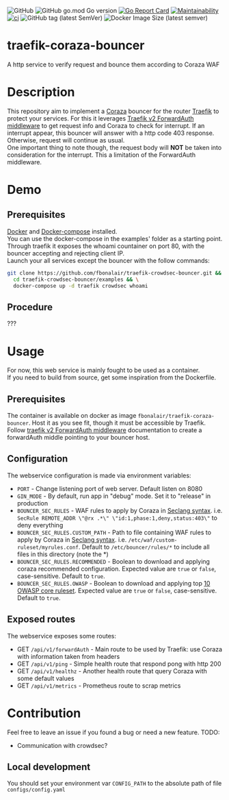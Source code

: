 ![GitHub](https://img.shields.io/github/license/fbonalair/traefik-coraza-bouncer)
![GitHub go.mod Go version](https://img.shields.io/github/go-mod/go-version/fbonalair/traefik-coraza-bouncer)
[![Go Report Card](https://goreportcard.com/badge/github.com/fbonalair/traefik-coraza-bouncer)](https://goreportcard.com/report/github.com/fbonalair/traefik-coraza-bouncer)
[![Maintainability](https://api.codeclimate.com/v1/badges/ee4236396b2c5ccbc7c0/maintainability)](https://codeclimate.com/github/fbonalair/traefik-coraza-bouncer/maintainability)
[![ci](https://github.com/fbonalair/traefik-coraza-bouncer/actions/workflows/main.yml/badge.svg)](https://github.com/fbonalair/traefik-coraza-bouncer/actions/workflows/main.yml)
![GitHub tag (latest SemVer)](https://img.shields.io/github/v/tag/fbonalair/traefik-coraza-bouncer)
![Docker Image Size (latest semver)](https://img.shields.io/docker/image-size/fbonalair/traefik-coraza-bouncer)

# traefik-coraza-bouncer
A http service to verify request and bounce them according to Coraza WAF

# Description
This repository aim to implement a [Coraza](https://coraza.io/) bouncer for the router [Traefik](https://doc.traefik.io/traefik/) to protect your services.
For this it leverages [Traefik v2 ForwardAuth middleware](https://doc.traefik.io/traefik/middlewares/http/forwardauth/) to get request info and Coraza to check for interrupt.
If an interrupt appear, this bouncer will answer with a http code 403 response. Otherwise, request will continue as usual.   
One important thing to note though, the request body will **NOT** be taken into consideration for the interrupt. This a limitation of the ForwardAuth middleware.   


# Demo
## Prerequisites
[Docker](https://docs.docker.com/get-docker/) and [Docker-compose](https://docs.docker.com/compose/install/) installed.   
You can use the docker-compose in the examples' folder as a starting point.
Through traefik it exposes the whoami countainer on port 80, with the bouncer accepting and rejecting client IP.   
Launch your all services except the bouncer with the follow commands:
```bash
git clone https://github.com/fbonalair/traefik-crowdsec-bouncer.git && \
  cd traefik-crowdsec-bouncer/examples && \
  docker-compose up -d traefik crowdsec whoami 
```


## Procedure
???

# Usage
For now, this web service is mainly fought to be used as a container.   
If you need to build from source, get some inspiration from the Dockerfile.

## Prerequisites
The container is available on docker as image `fbonalair/traefik-coraza-bouncer`. Host it as you see fit, though it must be accessible by Traefik.   
Follow  [traefik v2 ForwardAuth middleware](https://doc.traefik.io/traefik/middlewares/http/forwardauth/) documentation to create a forwardAuth middle pointing to your bouncer host.   

## Configuration
The webservice configuration is made via environment variables:

* `PORT`                                - Change listening port of web server. Default listen on 8080
* `GIN_MODE`                            - By default, run app in "debug" mode. Set it to "release" in production
* `BOUNCER_SEC_RULES`                   - WAF rules to apply by Coraza in [Seclang syntax](https://coraza.io/docs/seclang/syntax/). i.e. `SecRule REMOTE_ADDR \"@rx .*\" \"id:1,phase:1,deny,status:403\"` to deny everything
* `BOUNCER_SEC_RULES.CUSTOM_PATH`       - Path to file containing WAF rules to apply by Coraza in [Seclang syntax](https://coraza.io/docs/seclang/syntax/). i.e. `/etc/waf/custom-ruleset/myrules.conf`. Default to `/etc/bouncer/rules/*` to include all files in this directory (note the *)
* `BOUNCER_SEC_RULES.RECOMMENDED`       - Boolean to download and applying coraza recommended configuration. Expected value are `true` or `false`, case-sensitive. Default to `true`.
* `BOUNCER_SEC_RULES.OWASP`             - Boolean to download and applying top [10 OWASP core ruleset](https://coraza.io/docs/tutorials/coreruleset/). Expected value are `true` or `false`, case-sensitive. Default to `true`.

## Exposed routes
The webservice exposes some routes:

* GET `/api/v1/forwardAuth`             - Main route to be used by Traefik: use Coraza with information taken from headers
* GET `/api/v1/ping`                    - Simple health route that respond pong with http 200
* GET `/api/v1/healthz`                 - Another health route that query Coraza with some default values
* GET `/api/v1/metrics`                 - Prometheus route to scrap metrics

# Contribution
Feel free to leave an issue if you found a bug or need a new feature.
TODO:
- Communication with crowdsec?

## Local development
You should set your environment var `CONFIG_PATH` to the absolute path of file `configs/config.yaml`
